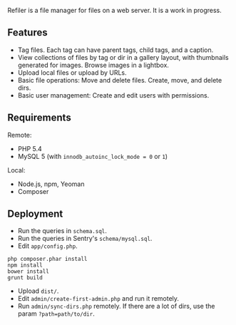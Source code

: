 Refiler is a file manager for files on a web server. It is a work in progress.

Features
--------

* Tag files. Each tag can have parent tags, child tags, and a caption.
* View collections of files by tag or dir in a gallery layout, with thumbnails generated for images. Browse images in a lightbox.
* Upload local files or upload by URLs.
* Basic file operations: Move and delete files. Create, move, and delete dirs.
* Basic user management: Create and edit users with permissions.

Requirements
------------

Remote:

* PHP 5.4
* MySQL 5 (with `innodb_autoinc_lock_mode = 0` or `1`)

Local:

* Node.js, npm, Yeoman
* Composer

Deployment
----------

* Run the queries in `schema.sql`.
* Run the queries in Sentry's `schema/mysql.sql`.
* Edit `app/config.php`.

```
php composer.phar install
npm install
bower install
grunt build
```

* Upload `dist/`.
* Edit `admin/create-first-admin.php` and run it remotely.
* Run `admin/sync-dirs.php` remotely. If there are a lot of dirs, use the param `?path=path/to/dir`.

